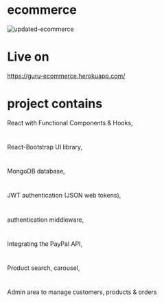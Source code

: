 
# ecommerce


![updated-ecommerce](https://user-images.githubusercontent.com/59472229/145772405-50e1ef0f-2095-42c3-bd1a-a1523b5749e6.jpg)



# Live on
https://guru-ecommerce.herokuapp.com/


# project contains

 React with Functional Components & Hooks,
 #
 React-Bootstrap UI library,
 #
 MongoDB database,
 #
 JWT authentication (JSON web tokens),
 #
 authentication middleware,
#
 Integrating the PayPal API,
 #
 Product search, carousel,
 #
 Admin area to manage customers, products & orders



